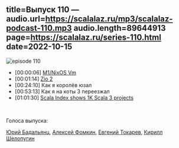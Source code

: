 title=Выпуск 110 — 
audio.url=https://scalalaz.ru/mp3/scalalaz-podcast-110.mp3
audio.length=89644913
page=https://scalalaz.ru/series-110.html
date=2022-10-15
----
![episode 110](/img/episode110.jpg)

* [00:00:06] [M1/NixOS Vm](https://github.com/mitchellh/nixos-config)
* [00:01:14] [Zio 2](https://github.com/zio/zio/releases/tag/v2.0.0)
* [00:24:10] Как я королёв юзал
* [00:53:13] Как я на коты 3 переезжал
* [01:01:30] [Scala Index shows 1K Scala 3 projects](https://www.reddit.com/r/scala/comments/vya50g/scala_index_shows_1k_scala_3_projects/)

<br/>

Голоса выпуска:

[Юрий Бадальянц](https://twitter.com/lmnet89),
[Алексей Фомкин](https://github.com/fomkin),
[Евгений Токарев](https://twitter.com/strobegen),
[Кирилл Шелопугин](https://github.com/Z1kkurat)



